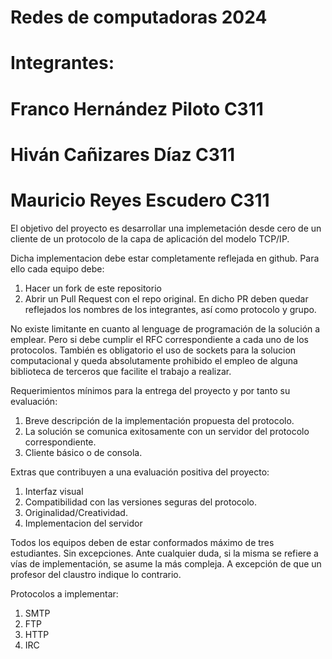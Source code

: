 # Redes de computadoras 2024 
# Integrantes:
# Franco Hernández Piloto C311
# Hiván Cañizares Díaz C311
# Mauricio Reyes Escudero C311

El objetivo del proyecto es desarrollar una implemetación desde cero de un cliente de un protocolo de la capa de aplicación del modelo TCP/IP. 

Dicha implementacion debe estar completamente reflejada en github. Para ello cada equipo debe:

1. Hacer un fork de este repositorio
2. Abrir un Pull Request con el repo original. En dicho PR deben quedar reflejados los nombres de los integrantes, así como protocolo y grupo.

No existe limitante en cuanto al lenguage de programación de la solución a emplear. Pero si debe cumplir el RFC correspondiente a cada uno de los protocolos.
También es obligatorio el uso de sockets para la solucion computacional y queda absolutamente prohibido el empleo de alguna biblioteca de terceros que facilite el trabajo a realizar.

Requerimientos mínimos para la entrega del proyecto y por tanto su evaluación:
1. Breve descripción de la implementación propuesta del protocolo. 
2. La solución se comunica exitosamente con un servidor del protocolo correspondiente.
3. Cliente básico o de consola. 

Extras que contribuyen a una evaluación positiva del proyecto:
1. Interfaz visual
2. Compatibilidad con las versiones seguras del protocolo.
3. Originalidad/Creatividad.
4. Implementacion del servidor

Todos los equipos deben de estar conformados máximo de tres estudiantes. Sin excepciones. 
Ante cualquier duda, si la misma se refiere a vías de implementación, se asume la más compleja. A excepción de que un profesor del claustro indique lo contrario.

Protocolos a implementar:
1. SMTP
2. FTP
3. HTTP
4. IRC
